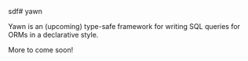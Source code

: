 sdf# yawn

Yawn is an (upcoming) type-safe framework for writing SQL queries for ORMs in a declarative style.

More to come soon!

